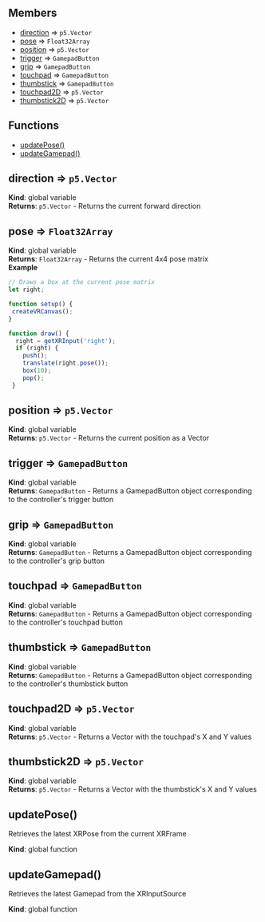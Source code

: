 ## Members

* [direction](#direction) ⇒ <code>p5.Vector</code>
* [pose](#pose) ⇒ <code>Float32Array</code>
* [position](#position) ⇒ <code>p5.Vector</code>
* [trigger](#trigger) ⇒ <code>GamepadButton</code>
* [grip](#grip) ⇒ <code>GamepadButton</code>
* [touchpad](#touchpad) ⇒ <code>GamepadButton</code>
* [thumbstick](#thumbstick) ⇒ <code>GamepadButton</code>
* [touchpad2D](#touchpad2D) ⇒ <code>p5.Vector</code>
* [thumbstick2D](#thumbstick2D) ⇒ <code>p5.Vector</code>

## Functions

* [updatePose()](#updatePose)
* [updateGamepad()](#updateGamepad)

<a name="direction"></a>

## direction ⇒ <code>p5.Vector</code>
**Kind**: global variable  
**Returns**: <code>p5.Vector</code> - Returns the current forward direction  
<a name="pose"></a>

## pose ⇒ <code>Float32Array</code>
**Kind**: global variable  
**Returns**: <code>Float32Array</code> - Returns the current 4x4 pose matrix  
**Example**  
```js
// Draws a box at the current pose matrix
let right;

function setup() {
 createVRCanvas();
}

function draw() {
  right = getXRInput('right');
  if (right) {
    push();
    translate(right.pose());
    box(10);
    pop();
 }
```
<a name="position"></a>

## position ⇒ <code>p5.Vector</code>
**Kind**: global variable  
**Returns**: <code>p5.Vector</code> - Returns the current position as a Vector  
<a name="trigger"></a>

## trigger ⇒ <code>GamepadButton</code>
**Kind**: global variable  
**Returns**: <code>GamepadButton</code> - Returns a GamepadButton object corresponding to the controller's trigger button  
<a name="grip"></a>

## grip ⇒ <code>GamepadButton</code>
**Kind**: global variable  
**Returns**: <code>GamepadButton</code> - Returns a GamepadButton object corresponding to the controller's grip button  
<a name="touchpad"></a>

## touchpad ⇒ <code>GamepadButton</code>
**Kind**: global variable  
**Returns**: <code>GamepadButton</code> - Returns a GamepadButton object corresponding to the controller's touchpad button  
<a name="thumbstick"></a>

## thumbstick ⇒ <code>GamepadButton</code>
**Kind**: global variable  
**Returns**: <code>GamepadButton</code> - Returns a GamepadButton object corresponding to the controller's thumbstick button  
<a name="touchpad2D"></a>

## touchpad2D ⇒ <code>p5.Vector</code>
**Kind**: global variable  
**Returns**: <code>p5.Vector</code> - Returns a Vector with the touchpad's X and Y values  
<a name="thumbstick2D"></a>

## thumbstick2D ⇒ <code>p5.Vector</code>
**Kind**: global variable  
**Returns**: <code>p5.Vector</code> - Returns a Vector with the thumbstick's X and Y values  
<a name="updatePose"></a>

## updatePose()
Retrieves the latest XRPose from the current XRFrame

**Kind**: global function  
<a name="updateGamepad"></a>

## updateGamepad()
Retrieves the latest Gamepad from the XRInputSource

**Kind**: global function  
